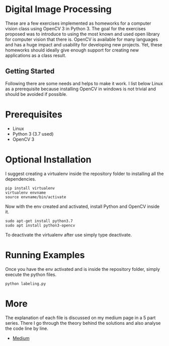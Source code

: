 # Digital Image Processing

These are a few exercises implemented as homeworks for a computer vision class using OpenCV 3 in Python 3. The goal for the exercises proposed was to introduce to using the most known and used open library for computer vision that there is. OpenCV is available for many languages and has a huge impact and usability for developing new projects. Yet, these homeworks should ideally give enough support for creating new applications as a class result. 

## Getting Started
Following there are some needs and helps to make it work. I list below Linux as a prerequisite because installing OpenCV in windows is not trivial and should be avoided if possible. 

# Prerequisites
- Linux  
- Python 3 (3.7 used)
- OpenCV 3

# Optional Installation
I suggest creating a virtualenv inside the repository folder to installing all the dependencies. 
```
pip install virtualenv
virtualenv envname
source envname/bin/activate
```
Now with the env created and activated, install Python and OpenCV inside it. 
```
sudo apt-get install python3.7
sudo apt install python3-opencv  
```
To deactivate the virtualenv after use simply type deactivate. 

# Running Examples
Once you have the env activated and is inside the repository folder, simply execute the python files.
```
python labeling.py
```
# More
The explanation of each file is discussed on my medium page in a 5 part series. There I go through the theory behind the solutions and also analyse the code line by line. 
- [Medium](https://medium.com/@elvisdias)
